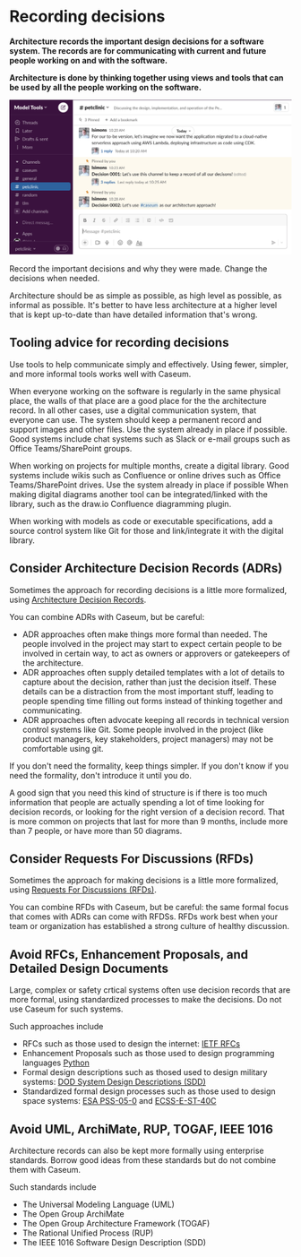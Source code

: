 # Recording decisions

**Architecture records the important design decisions for a software system. The records are for communicating with current and future people working on and with the software.**

**Architecture is done by thinking together using views and tools that can be used by all the people working on the software.**

![Screenshot of a slack channel being used to record decisions](records-slack-example.png)

Record the important decisions and why they were made. Change the decisions when needed.

Architecture should be as simple as possible, as high level as possible, as informal as possible. It's better to have less architecture at a higher level that is kept up-to-date than have detailed information that's wrong. 

## Tooling advice for recording decisions

Use tools to help communicate simply and effectively. Using fewer, simpler, and more informal tools works well with Caseum.

When everyone working on the software is regularly in the same physical place, the walls of that place are a good place for the the architecture record. In all other cases, use a digital communication system, that everyone can use. The system should keep a permanent record and support images and other files. Use the system already in place if possible. Good systems include chat systems such as Slack or e-mail groups such as Office Teams/SharePoint groups.

When working on projects for multiple months, create a digital library. Good systems include wikis such as Confluence or online drives such as Office Teams/SharePoint drives. Use the system already in place if possible When making digital diagrams another tool can be integrated/linked with the library, such as the draw.io Confluence diagramming plugin.

When working with models as code or executable specifications, add a source control system like Git for those and link/integrate it with the digital library. 

## Consider Architecture Decision Records (ADRs)

Sometimes the approach for recording decisions is a little more formalized, using [Architecture Decision Records](https://cognitect.com/blog/2011/11/15/documenting-architecture-decisions).

You can combine ADRs with Caseum, but be careful:

* ADR approaches often make things more formal than needed. The people involved in the project may start to expect certain people to be involved in certain way, to act as owners or approvers or gatekeepers of the architecture.
* ADR approaches often supply detailed templates with a lot of details to capture about the decision, rather than just the decision itself. These details can be a distraction from the most important stuff, leading to people spending time filling out forms instead of thinking together and communicating.
* ADR approaches often advocate keeping all records in technical version control systems like Git. Some people involved in the project (like product managers, key stakeholders, project managers) may not be comfortable using git.

If you don't need the formality, keep things simpler. If you don't know if you need the formality, don't introduce it until you do.

A good sign that you need this kind of structure is if there is too much information that people are actually spending a lot of time looking for decision records, or looking for the right version of a decision record. That is more common on projects that last for more than 9 months, include more than 7 people, or have more than 50 diagrams.

## Consider Requests For Discussions (RFDs)

Sometimes the approach for making decisions is a little more formalized, using [Requests For Discussions (RFDs)](https://oxide.computer/blog/rfd-1-requests-for-discussion).

You can combine RFDs with Caseum, but be careful: the same formal focus that comes with ADRs can come with RFDSs. RFDs work best when your team or organization has established a strong culture of healthy discussion.

## Avoid RFCs, Enhancement Proposals, and Detailed Design Documents

Large, complex or safety crtical systems often use decision records that are more formal, using standardized processes to make the decisions. Do not use Caseum for such systems.

Such approaches include

* RFCs such as those used to design the internet: [IETF RFCs](https://www.ietf.org/standards/rfcs/)
* Enhancement Proposals such as those used to design programming languages [Python](https://peps.python.org/pep-0001/)
* Formal design descriptions such as thosed used to design military systems: [DOD System Design Descriptions (SDD)](https://www.standards.doe.gov/standards-documents/3000/3024-astd-2011) 
* Standardized formal design processes such as those used to design space systems: [ESA PSS-05-0](http://microelectronics.esa.int/vhdl/pss/PSS-05-0.pdf) and [ECSS-E-ST-40C](https://ecss.nl/standard/ecss-e-st-40c-software-general-requirements/)

## Avoid UML, ArchiMate, RUP, TOGAF, IEEE 1016

Architecture records can also be kept more formally using enterprise standards. Borrow good ideas from these standards but do not combine them with Caseum.

Such standards include

* The Universal Modeling Language (UML)
* The Open Group ArchiMate
* The Open Group Architecture Framework (TOGAF)
* The Rational Unified Process (RUP)
* The IEEE 1016 Software Design Description (SDD)
